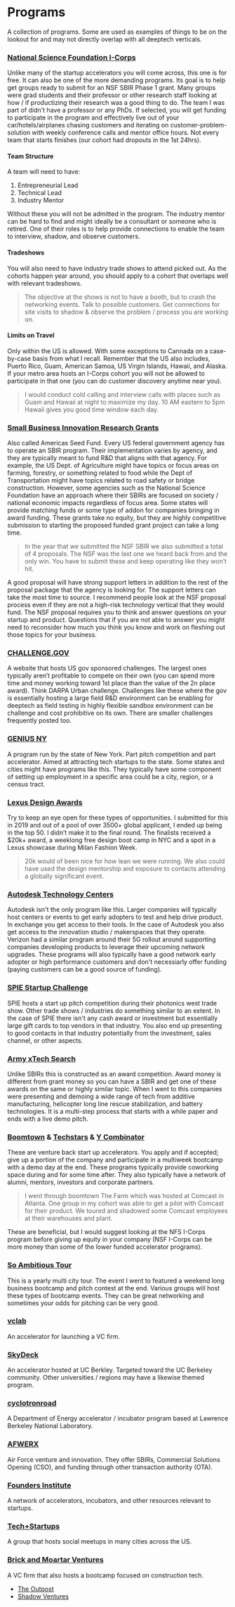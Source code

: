 # Programs
A collection of programs. Some are used as examples of things to be on the lookout for and may not directly overlap with all deeptech verticals. 

### [National Science Foundation I-Corps](https://new.nsf.gov/funding/initiatives/i-corps/national-teams-applicants)
Unlike many of the startup accelerators you will come across, this one is for free. It can also be one of the more demanding programs. Its goal is to help get groups ready to submit for an NSF SBIR Phase 1 grant. Many groups were grad students and their professor or other research staff looking at how / if productizing their research was a good thing to do. The team I was part of didn't have a professor or any PhDs. If selected, you will get funding to participate in the program and effectively live out of your car/hotels/airplanes chasing customers and iterating on customer-problem-solution with weekly conference calls and mentor office hours. Not every team that starts finishes (our cohort had dropouts in the 1st 24hrs). 

#### Team Structure 
A team will need to have: 

1. Entrepreneurial Lead
2. Technical Lead
3. Industry Mentor

Without these you will not be admitted in the program. The industry mentor can be hard to find and might ideally be a consultant or someone who is retired. One of their roles is to help provide connections to enable the team to interview, shadow, and observe customers.

#### Tradeshows
You will also need to have industry trade shows to attend picked out. As the cohorts happen year around, you should apply to a cohort that overlaps well with relevant tradeshows. 

> The objective at the shows is not to have a booth, but to crash the networking events. Talk to possible customers. Get connections for site visits to shadow & observe the problem / process you are working on. 

#### Limits on Travel
Only within the US is allowed. With some exceptions to Cannada on a case-by-case basis from what I recall. Remember that the US also includes, Puerto Rico, Guam, American Samoa, US Virgin Islands, Hawaii, and Alaska. If your metro area hosts an I-Corps cohort you will not be allowed to participate in that one (you can do customer discovery anytime near you). 

> I would conduct cold calling and interview calls with places such as Guam and Hawaii at night to maximize my day. 10 AM eastern to 5pm Hawaii gives you good time window each day. 

### [Small Business Innovation Research Grants](https://www.sbir.gov/) 
Also called Americas Seed Fund. Every US federal government agency has to operate an SBIR program. Their implementation varies by agency, and they are typically meant to fund R&D that aligns with that agency. For example, the US Dept. of Agriculture might have topics or focus areas on farming, forestry, or something related to food while the Dept of Transportation might have topics related to road safety or bridge construction. However, some agencies such as the National Science Foundation have an approach where their SBIRs are focused on society / national economic impacts regardless of focus area. Some states will provide matching funds or some type of addon for companies bringing in award funding. These grants take no equity, but they are highly competitive submission to starting the proposed funded grant project can take a long time. 

> In the year that we submitted the NSF SBIR we also submitted a total of 4 proposals. The NSF was the last one we heard back from and the only win. You have to submit these and keep operating like they won’t hit.

A good proposal will have strong support letters in addition to the rest of the proposal package that the agency is looking for. The support letters can take the most time to source. I recommend people look at the NSF proposal process even if they are not a high-risk technology vertical that they would fund. The NSF proposal requires you to think and answer questions on your startup and product. Questions that if you are not able to answer you might need to reconsider how much you think you know and work on fleshing out those topics for your business.

### [CHALLENGE.GOV](https://www.challenge.gov/)
A website that hosts US gov sponsored challenges. The largest ones typically aren’t profitable to compete on their own (you can spend more time and money working toward 1st place than the value of the 2n place award). Think DARPA Urban challenge. Challenges like these where the gov is essentially hosting a large field R&D environment can be enabling for deeptech as field testing in highly flexible sandbox environment can be challenge and cost prohibitive on its own. There are smaller challenges frequently posted too.

### [GENIUS NY](https://geniusny.com/)
A program run by the state of New York. Part pitch competition and part accelerator. Aimed at attracting tech startups to the state. Some states and cities might have programs like this. They typically have some component of setting up employment in a specific area could be a city, region, or a census tract.

### [Lexus Design Awards](https://www.lexus.eu/discover-lexus/design/lexus-design-award-2023-winners-announced)
Try to keep an eye open for these types of opportunities. I submitted for this in 2019 and out of a pool of over 3500+ global applicant, I ended up being in the top 50. I didn’t make it to the final round. The finalists received a $20k+ award, a weeklong free design boot camp in NYC and a spot in a Lexus showcase during Milan Fashion Week. 

> 20k would of been nice for how lean we were running. We also could have used the design mentorship and exposure to contacts attending a globally significant event. 
 
 ### [Autodesk Technology Centers](https://www.autodesk.com/technology-centers)
Autodesk isn't the only program like this. Larger companies will typically host centers or events to get early adopters to test and help drive product. In exchange you get access to their tools. In the case of Autodesk you also get access to the innovation studio / makerspaces that they operate. Verizon had a similar program around their 5G rollout around supporting companies developing products to leverage their upcoming network upgrades. These programs will also typically have a good network early adopter or high performance customers and don't necessiarly offer funding (paying customers can be a good source of funding). 

### [SPIE Startup Challenge](https://spie.org/conferences-and-exhibitions/photonics-west/program/startup-challenge)
SPIE hosts a start up pitch competition during their photonics west trade show. Other trade shows / industries do something similar to an extent. In the case of SPIE there isn't any cash award or investment but essentially large gift cards to top vendors in that industry. You also end up presenting to good contacts in that industry potentially from the investment, sales channel, or other aspects. 

### [Army xTech Search](https://www.xtech.army.mil/)
Unlike SBIRs this is constructed as an award competition. Award money is different from grant money so you can have a SBIR and get one of these awards on the same or highly similar topic. When I went to this companies were presenting and demoing a wide range of tech from additive manufacturing, helicopter long line rescue stabilization, and battery technologies. It is a multi-step process that starts with a while paper and ends with a live demo pitch. 

### [Boomtown](https://btinnovation.com/) & [Techstars](https://www.techstars.com/) & [Y Combinator](https://ycombinator.com/) 
These are venture back start up accelerators. You apply and if accepted; give up a portion of the company and participate in a multiweek bootcamp with a demo day at the end. These programs typically provide coworking space during and for some time after. They also typically have a network of alumni, mentors, investors and corporate partners. 
> I went through boomtown The Farm which was hosted at Comcast in Atlanta. One group in my cohort was able to get a pilot with Comcast for their product. We toured and shadowed some Comcast employees at their warehouses and plant. 

These are beneficial, but I would suggest looking at the NFS I-Corps program before giving up equity in your company (NSF I-Corps can be more money than some of the lower funded accelerator programs). 

### [So Ambitious Tour](https://www.soambitioustour.com/)
This is a yearly multi city tour. The event I went to featured a weekend long business bootcamp and pitch contest at the end. Various groups will host these types of bootcamp events. They can be great networking and sometimes your odds for pitching can be very good. 

### [vclab](https://govclab.com/)
An accelerator for launching a VC firm. 

### [SkyDeck](https://skydeck.berkeley.edu/)
An accelerator hosted at UC Berkley. Targeted toward the UC Berkeley community. Other universities / regions may have a likewise themed program. 

### [cyclotronroad](https://cyclotronroad.lbl.gov/) 
A Department of Energy accelerator / incubator program based at Lawrence Berkeley National Laboratory. 

### [AFWERX](https://afwerx.com/divisions/ventures/overview/)
Air Force venture and innovation. They offer SBIRs, Commercial Solutions Opening (CSO), and funding through other transaction authority (OTA). 

### [Founders Institute](https://fi.co/)
A network of accelerators, incubators, and other resources relevant to startups.

### [Tech+Startups](https://www.techandstartups.com)
A group that hosts social meetups in many cities across the US. 

### [Brick and Moartar Ventures](https://brickmortar.vc/)
A VC firm that also hosts a bootcamp focused on construction tech. 

- [The Outpost](https://theoutpost.com/)
- [Shadow Ventures](https://shadow.vc/)
